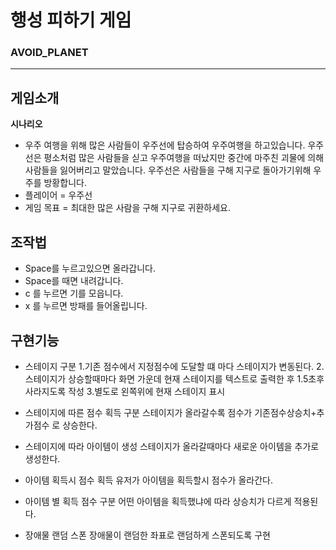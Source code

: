 # 행성 피하기 게임

### AVOID_PLANET

---

## 게임소개

**시나리오**

- 우주 여행을 위해 많은 사람들이 우주선에 탑승하여 우주여행을 하고있습니다.
  우주선은 평소처럼 많은 사람들을 싣고 우주여행을 떠났지만 중간에 마주친 괴물에 의해 사람들을 잃어버리고 말았습니다.
  우주선은 사람들을 구해 지구로 돌아가기위해 우주를 방황합니다.
- 플레이어 = 우주선
- 게임 목표 = 최대한 많은 사람을 구해 지구로 귀환하세요.

## 조작법

- Space를 누르고있으면 올라갑니다.
- Space를 때면 내려갑니다.
- c 를 누르면 기를 모읍니다.
- x 를 누르면 방패를 들어올립니다.

## 구현기능

- 스테이지 구분 
1.기존 점수에서 지정점수에 도달할 떄 마다 스테이지가 변동된다.
2.스테이지가 상승할때마다 화면 가운데 현재 스테이지를 텍스트로 출력한 후 1.5초후 사라지도록 작성
3.별도로 왼쪽위에 현재 스테이지 표시

- 스테이지에 따른 점수 획득 구분
스테이지가 올라갈수록 점수가 기존점수상승치+추가점수 로 상승한다.

 - 스테이지에 따라 아이템이 생성
스테이지가 올라갈때마다 새로운 아이템을 추가로 생성한다.

- 아이템 획득시 점수 획득
유저가 아이템을 획득할시 점수가 올라간다.

- 아이템 별 획득 점수 구분
어떤 아이템을 획득했냐에 따라 상승치가 다르게 적용된다.

- 장애물 랜덤 스폰
장애물이 랜덤한 좌표로 랜덤하게 스폰되도록 구현



